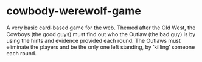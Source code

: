 # cowbody-werewolf-game
A very basic card-based game for the web. Themed after the Old West, the Cowboys (the good guys) must find out who the Outlaw (the bad guy) is by using the hints and evidence provided each round. The Outlaws must eliminate the players and be the only one left standing, by ‘killing’ someone each round.
